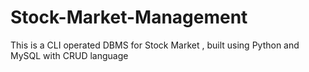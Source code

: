 # Stock-Market-Management
This is a CLI operated DBMS for Stock Market , built using Python and MySQL with CRUD language
